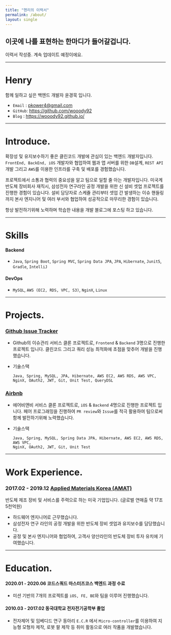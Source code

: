 ```yaml
---
title: "헨리의 이력서"
permalink: /about/
layout: single
---
```


## 이곳에 나를 표현하는 한마디가 들어갈겁니다.

이력서 작성중. 계속 업데이트 예정이에요.



----

# Henry

함께 일하고 싶은 백엔드 개발자 윤경묵 입니다.

- `Email` :  pkower4@gmail.com
- `GitHub`:  https://github.com/wooody92
- `Blog` : https://wooody92.github.io/



-----

# Introduce.

확장성 및 유지보수하기 좋은 클린코드 개발에 관심이 있는 백엔드 개발자입니다. `FrontEnd, BackEnd, iOS` 개발자와 협업하여 웹과 앱 서버를 위한 `DB`설계, `REST API` 개발 그리고 `AWS`를 이용한 인프라를 구축 및 배포를 경험했습니다.

프로젝트에서 소통과 협력의 중요성을 알고 팀으로 일할 줄 아는 개발자입니다. 미국계 반도체 장비회사 재직시, 삼성전자 연구라인 공정 개발을 위한 신 설비 셋업 프로젝트를 진행한 경험이 있습니다. 설비 담당자로 스케쥴 관리부터 셋업 간 발생하는 이슈 핸들링까지 본사 엔지니어 및 여러 부서와 협업하여 성공적으로 마무리한 경험이 있습니다.

항상 발전하기위해 노력하며 학습한 내용을 개발 블로그에 포스팅 하고 있습니다.



-----

# Skills

#### Backend

- `Java`, `Spring Boot`, `Spring MVC`, `Spring Data JPA`, `JPA`, `Hibernate`, `Junit5`, `Gradle`, `IntelliJ`

#### DevOps

- `MySQL`, `AWS (EC2, RDS, VPC, S3)`, `NginX`, `Linux`



-----

# Projects.

### [Github Issue Tracker](https://github.com/wooody92/issue-tracker-12)

- Github의 이슈관리 서비스 클론 프로젝트로,  `Frontend` & `Backend` 3명으로 진행한 프로젝트 입니다. 클린코드 그리고 쿼리 성능 최적화에 초점을 맞추어 개발을 진행했습니다.

- 기술스택

  ```
  Java, Spring, MySQL, JPA, Hibernate, AWS EC2, AWS RDS, AWS VPC,
  NginX, OAuth2, JWT, Git, Unit Test, QueryDSL
  ```



### [Airbnb](https://github.com/wooody92/airbnb-02)

- 에어비앤비 서비스 클론 프로젝트로, `iOS` & `Backend` 4명으로 진행한 프로젝트 입니다. 페어 프로그래밍을 진행하여 `PR review`와 `Issue`를 적극 활용하여 팀으로써 함께 발전하기위해 노력했습니다.

- 기술스택

  ```
  Java, Spring, MySQL, Spring Data JPA, Hibernate, AWS EC2, AWS RDS, AWS VPC,
  NginX, OAuth2, JWT, Git, Unit Test
  ```



-----

# Work Experience.

### 2017.02 - 2019.12 [Applied Materials Korea (AMAT)](http://www.appliedmaterials.com/)

반도체 제조 장비 및 서비스를 주력으로 하는 미국 기업입니다. (글로벌 연매출 약 17조 5천억원)

- 하드웨어 엔지니어로 근무했습니다.
- 삼성전자 연구 라인의 공정 개발을 위한 반도체 장비 셋업과 유지보수를 담당했습니다.
- 공정 및 본사 엔지니어와 협업하여, 고객사 양산라인의 반도체 장비 투자 유치에 기여했습니다.

 

-----

# Education.

#### 2020.01 - 2020.06 코드스쿼드 마스터즈코스 백엔드 과정 수료

- 미션 기반의 7개의 프로젝트를 `iOS, FE, BE`와 팀을 이루어 진행했습니다.

#### 2010.03 - 2017.02 동국대학교 전자전기공학부 졸업

- 전자제어 및 임베디드 연구 동아리 `E.C.R` 에서 `Micro-controller`를 이용하여 지능형 모형차 제작, 로봇 팔 제작 등 취미 활동으로 여러 작품을 개발했습니다.

